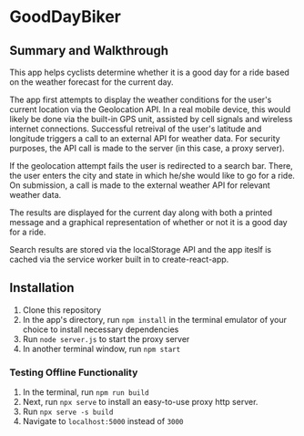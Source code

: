 # GoodDayBiker

## Summary and Walkthrough

This app helps cyclists determine whether it is a good day for a ride based on the weather forecast for the current day.

The app first attempts to display the weather conditions for the user's current location via the Geolocation API. In a real mobile device, this would likely be done via the built-in GPS unit, assisted by cell signals and wireless internet connections. Successful retreival of the user's latitude and longitude triggers a call to an external API for weather data. For security purposes, the API call is made to the server (in this case, a proxy server).

If the geolocation attempt fails the user is redirected to a search bar. There, the user enters the city and state in which he/she would like to go for a ride. On submission, a call is made to the external weather API for relevant weather data.

The results are displayed for the current day along with both a printed message and a graphical representation of whether or not it is a good day for a ride.

Search results are stored via the localStorage API and the app iteslf is cached via the service worker built in to create-react-app.


## Installation

1. Clone this repository
2. In the app's directory, run `npm install` in the terminal emulator of your choice to install necessary dependencies
3. Run `node server.js` to start the proxy server
4. In another terminal window, run `npm start`

### Testing Offline Functionality

1. In the terminal, run `npm run build`
2. Next, run `npx serve` to install an easy-to-use proxy http server.
3. Run `npx serve -s build`
4. Navigate to `localhost:5000` instead of `3000`
